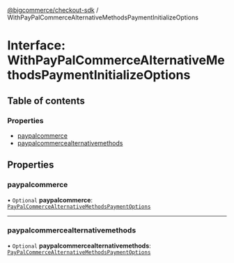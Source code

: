 [@bigcommerce/checkout-sdk](../README.md) / WithPayPalCommerceAlternativeMethodsPaymentInitializeOptions

# Interface: WithPayPalCommerceAlternativeMethodsPaymentInitializeOptions

## Table of contents

### Properties

- [paypalcommerce](WithPayPalCommerceAlternativeMethodsPaymentInitializeOptions.md#paypalcommerce)
- [paypalcommercealternativemethods](WithPayPalCommerceAlternativeMethodsPaymentInitializeOptions.md#paypalcommercealternativemethods)

## Properties

### paypalcommerce

• `Optional` **paypalcommerce**: [`PayPalCommerceAlternativeMethodsPaymentOptions`](PayPalCommerceAlternativeMethodsPaymentOptions.md)

___

### paypalcommercealternativemethods

• `Optional` **paypalcommercealternativemethods**: [`PayPalCommerceAlternativeMethodsPaymentOptions`](PayPalCommerceAlternativeMethodsPaymentOptions.md)
